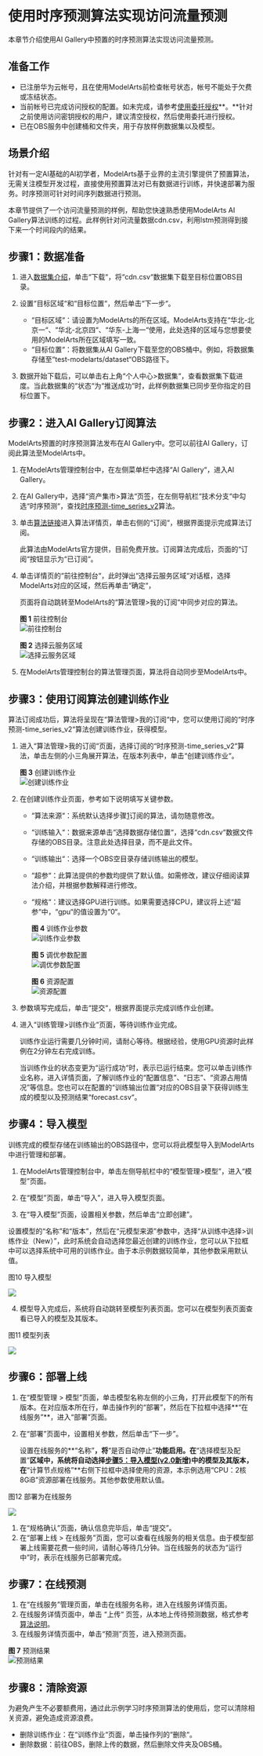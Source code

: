 # 使用时序预测算法实现访问流量预测<a name="modelarts_10_0061"></a>

本章节介绍使用AI Gallery中预置的时序预测算法实现访问流量预测。

## 准备工作<a name="section9541103212411"></a>

-   已注册华为云帐号，且在使用ModelArts前检查帐号状态，帐号不能处于欠费或冻结状态。
-   当前帐号已完成访问授权的配置。如未完成，请参考[使用委托授权](https://support.huaweicloud.com/prepare-modelarts/modelarts_08_0007.html)**。**针对之前使用访问密钥授权的用户，建议清空授权，然后使用委托进行授权。
-   已在OBS服务中创建桶和文件夹，用于存放样例数据集以及模型。

## 场景介绍<a name="section16178450174816"></a>

针对有一定AI基础的AI初学者，ModelArts基于业界的主流引擎提供了预置算法，无需关注模型开发过程，直接使用预置算法对已有数据进行训练，并快速部署为服务。时序预测可针对时间序列数据进行预测。

本章节提供了一个访问流量预测的样例，帮助您快速熟悉使用ModelArts AI Gallery算法训练的过程。此样例针对问流量数据cdn.csv，利用lstm预测得到接下来一个时间段内的结果。

## 步骤1：数据准备<a name="section146104518285"></a>

1.  进入[数据集介绍](https://marketplace.huaweicloud.com/markets/aihub/datasets/detail/?content_id=b8291fa6-ff5a-415b-8171-e7c48dd96166)，单击“下载“，将“cdn.csv“数据集下载至目标位置OBS目录。
2.  设置“目标区域“和“目标位置“，然后单击“下一步“。
    -   “目标区域“：请设置为ModelArts的所在区域。ModelArts支持在“华北-北京一“、“华北-北京四“、“华东-上海一“使用，此处选择的区域与您想要使用的ModelArts所在区域填写一致。
    -   “目标位置“：将数据集从AI Gallery下载至您的OBS桶中。例如，将数据集存储至“test-modelarts/dataset“OBS路径下。

3.  数据开始下载后，可以单击右上角“个人中心\>数据集“，查看数据集下载进度。当此数据集的“状态“为“推送成功“时，此样例数据集已同步至你指定的目标位置下。

## 步骤2：进入AI Gallery订阅算法<a name="section1391024520"></a>

ModelArts预置的时序预测算法发布在AI Gallery中。您可以前往AI Gallery，订阅此算法至ModelArts中。

1.  在ModelArts管理控制台中，在左侧菜单栏中选择“AI Gallery“，进入AI Gallery。
2.  在AI Gallery中，选择“资产集市\>算法“页签，在左侧导航栏“技术分支“中勾选“时序预测“，查找[时序预测-time\_series\_v2](https://marketplace.huaweicloud.com/markets/aihub/modelhub/detail/?id=dbf0420b-7a43-4dce-afca-d40d562dc4fd)算法。
3.  单击[算法链接](https://marketplace.huaweicloud.com/markets/aihub/modelhub/detail/?id=dbf0420b-7a43-4dce-afca-d40d562dc4fd)进入算法详情页，单击右侧的“订阅“，根据界面提示完成算法订阅。

    此算法由ModelArts官方提供，目前免费开放。订阅算法完成后，页面的“订阅“按钮显示为“已订阅“。

4.  单击详情页的“前往控制台“，此时弹出“选择云服务区域“对话框，选择ModelArts对应的区域，然后再单击“确定“，

    页面将自动跳转至ModelArts的“算法管理\>我的订阅“中同步对应的算法。

    **图 1**  前往控制台<a name="zh-cn_topic_0000001124469911_fig12970625016"></a>  
    ![](figures/前往控制台.png "前往控制台")

    **图 2**  选择云服务区域<a name="zh-cn_topic_0000001124469911_fig106801321135412"></a>  
    ![](figures/选择云服务区域.png "选择云服务区域")

5.  在ModelArts管理控制台的算法管理页面，算法将自动同步至ModelArts中。

## 步骤3：使用订阅算法创建训练作业<a name="section1770314218580"></a>

算法订阅成功后，算法将呈现在“算法管理\>我的订阅“中，您可以使用订阅的“时序预测-time\_series\_v2“算法创建训练作业，获得模型。

1.  <a name="li15495195512168"></a>进入“算法管理\>我的订阅“页面，选择订阅的“时序预测-time\_series\_v2“算法，单击左侧的小三角展开算法，在版本列表中，单击“创建训练作业“。

    **图 3**  创建训练作业<a name="fig1395318386177"></a>  
    ![](figures/创建训练作业.png "创建训练作业")

2.  在创建训练作业页面，参考如下说明填写关键参数。
    -   “算法来源“：系统默认选择步骤[1](#li15495195512168)订阅的算法，请勿随意修改。
    -   “训练输入“：数据来源单击“选择数据存储位置“，选择“cdn.csv“数据文件存储的OBS目录。注意此处选择目录，而不是此文件。
    -   “训练输出“：选择一个OBS空目录存储训练输出的模型。
    -   “超参“：此算法提供的参数均提供了默认值。如需修改，建议仔细阅读算法介绍，并根据参数解释进行修改。
    -   “规格“：建议选择GPU进行训练。如果需要选择CPU，建议将上述“超参“中，“gpu“的值设置为“0“。

        **图 4**  训练作业参数<a name="fig1161593811266"></a>  
        ![](figures/训练作业参数.png "训练作业参数")

        **图 5**  调优参数配置<a name="fig17793113513117"></a>  
        ![](figures/调优参数配置.png "调优参数配置")

        **图 6**  资源配置<a name="fig5611104212227"></a>  
        ![](figures/资源配置.png "资源配置")

3.  参数填写完成后，单击“提交“，根据界面提示完成训练作业创建。
4.  进入“训练管理\>训练作业“页面，等待训练作业完成。

    训练作业运行需要几分钟时间，请耐心等待。根据经验，使用GPU资源时此样例在2分钟左右完成训练。

    当训练作业的状态变更为“运行成功“时，表示已运行结束。您可以单击训练作业名称，进入详情页面，了解训练作业的“配置信息”、“日志”、“资源占用情况”等信息。您也可以在配置的“训练输出位置“对应的OBS目录下获得训练生成的模型以及预测结果“forecast.csv“。


## 步骤4：导入模型<a name="section1529012189253"></a>

训练完成的模型存储在训练输出的OBS路径中，您可以将此模型导入到ModelArts中进行管理和部署。

1. 在ModelArts管理控制台中，单击左侧导航栏中的“模型管理\>模型”，进入“模型”页面。

2. 在“模型”页面，单击“导入”，进入导入模型页面。

3. 在“导入模型”页面，设置相关参数，然后单击“立即创建”。

设置模型的“名称”和“版本”，然后在“元模型来源”参数中，选择“从训练中选择\>训练作业（New）”，此时系统会自动选择您最近创建的训练作业，您可以从下拉框中可以选择系统中可用的训练作业。由于本示例数据较简单，其他参数采用默认值。

图10 导入模型

![](figures/zh-cn_image_0000001136542336.png)

4. 模型导入完成后，系统将自动跳转至模型列表页面。您可以在模型列表页面查看已导入的模型及其版本。

图11 模型列表

![](figures/zh-cn_image_0000001136542412.png)

## 步骤6：部署上线<a name="section18878112615259"></a>

1.  在“模型管理 \> 模型”页面，单击模型名称左侧的小三角，打开此模型下的所有版本。在对应版本所在行，单击操作列的“部署”，然后在下拉框中选择**“在线服务”**，进入“部署”页面。
2.  在“部署”页面中，设置相关参数，然后单击“下一步”。

    设置在线服务的**“名称”**，将**“是否自动停止”**功能启用。在**“选择模型及配置”**区域中，系统将自动选择[步骤5：导入模型\(v2.0新增\)](#section1529012189253)中的模型及其版本，在**“计算节点规格”**右侧下拉框中选择使用的资源，本示例选用“CPU：2核 8GiB”资源部署在线服务。其他参数使用默认值。


图12 部署为在线服务

![](figures/zh-cn_image_0000001136542632.png)

1.  在“规格确认”页面，确认信息完毕后，单击“提交”。
2.  在“部署上线 \> 在线服务”页面，您可以查看在线服务的相关信息。由于模型部署上线需要花费一些时间，请耐心等待几分钟。当在线服务的状态为“运行中”时，表示在线服务已部署完成。

## 步骤7：在线预测<a name="section1375847133419"></a>

1.  在“在线服务”管理页面，单击在线服务名称，进入在线服务详情页面。
2.  在线服务详情页面中，单击 “上传“ 页签，从本地上传待预测数据，格式参考[算法说明](https://marketplace.huaweicloud.com/markets/aihub/modelhub/detail/?id=dbf0420b-7a43-4dce-afca-d40d562dc4fd)。
3.  在线服务详情页面中，单击“预测”页签，进入预测页面。

**图 7**  预测结果<a name="fig20590135343510"></a>  
![](figures/预测结果.png "预测结果")

## 步骤8：清除资源<a name="section45181520165014"></a>

为避免产生不必要额费用，通过此示例学习时序预测算法的使用后，您可以清除相关资源，避免造成资源浪费。

-   删除训练作业：在“训练作业“页面，单击操作列的“删除“。
-   删除数据：前往OBS，删除上传的数据，然后删除文件夹及OBS桶。

